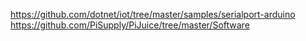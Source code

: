 https://github.com/dotnet/iot/tree/master/samples/serialport-arduino
https://github.com/PiSupply/PiJuice/tree/master/Software
